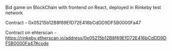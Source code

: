 Bid game on BlockChain with frontend on React, deployed in Rinkeby test network

Contract - 0x05215b12B8f69EfD72E416bCdDD9DF5B0000Fa47

Contract on ehterscan - https://rinkeby.etherscan.io/address/0x05215b12B8f69EfD72E416bCdDD9DF5B0000Fa47#code
